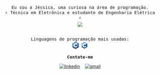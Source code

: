 <p align="center">
    <br>
    <samp>
        Eu sou a Jéssica, uma curiosa na área de programação.
        <br> ⚡ Técnica em Eletrônica e estudante de Engenharia Elétrica ⚡
        <br>
    </samp>
    <img align="middle"
        src="https://github-readme-stats.vercel.app/api?username=jessicamelooliveira&show_icons=true&theme=synthwave&hide_title=true" />
</p>

<p align="center">
    <br>
    <samp>
        Linguagens de programação mais usadas:
        <br>
    </samp>
        <code><img height="25" src="https://raw.githubusercontent.com/github/explore/80688e429a7d4ef2fca1e82350fe8e3517d3494d/topics/cpp/cpp.png"></code>
        <code><img height="25" src="https://raw.githubusercontent.com/github/explore/80688e429a7d4ef2fca1e82350fe8e3517d3494d/topics/c/c.png"></code>
</p>

<div align="center">
    <b> <samp> Contate-me </samp></b>
    <br>
    

[![linkedin](https://img.shields.io/badge/-LinkedIn-blue?style=flat-square&logo=Linkedin&logoColor=white&link=https://www.linkedin.com/in/jéssica-de-melo-oliveira-a6588032a)](https://www.linkedin.com/in/j%C3%A9ssica-de-melo-oliveira-a6588032a/)&nbsp; &nbsp; [![gmail](https://img.shields.io/badge/-Gmail-c14438?style=flat-square&logo=Gmail&logoColor=white&link=contateme.jessica@gmail.com)](contateme.jessica@gmail.com)

</div>
